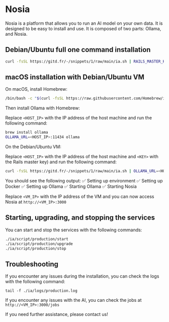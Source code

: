 # Nosia

Nosia is a platform that allows you to run an AI model on your own data.
It is designed to be easy to install and use.
It is composed of two parts: Ollama, and Nosia.

## Debian/Ubuntu full one command installation

```bash
curl -fsSL https://gitd.fr/-/snippets/1/raw/main/ia.sh | RAILS_MASTER_KEY=<KEY> sh
```

## macOS installation with Debian/Ubuntu VM

On macOS, install Homebrew:

```bash
/bin/bash -c "$(curl -fsSL https://raw.githubusercontent.com/Homebrew/install/HEAD/install.sh)"
```

Then install Ollama with Homebrew:

Replace `<HOST_IP>` with the IP address of the host machine and run the following command:

```bash
brew install ollama
OLLAMA_URL=<HOST_IP>:11434 ollama
```

On the Debian/Ubuntu VM:

Replace `<HOST_IP>` with the IP address of the host machine and `<KEY>` with the Rails master key) and run the following command:

```bash
curl -fsSL https://gitd.fr/-/snippets/1/raw/main/ia.sh | OLLAMA_URL=<HOST_IP>:11434 RAILS_MASTER_KEY=<KEY> sh
```

You should see the following output:
✅ Setting up environment
✅ Setting up Docker
✅ Setting up Ollama
✅ Starting Ollama
✅ Starting Nosia

Replace `<VM_IP>` with the IP address of the VM and you can now access Nosia at `http://<VM_IP>:3000`

## Starting, upgrading, and stopping the services

You can start and stop the services with the following commands:

```bash
./ia/script/production/start
./ia/script/production/upgrade
./ia/script/production/stop
```

## Troubleshooting

If you encounter any issues during the installation, you can check the logs with the following command:

```
tail -f ./ia/logs/production.log
```

If you encounter any issues with the AI, you can check the jobs at `http://<VM_IP>:3000/jobs`

If you need further assistance, please contact us!

